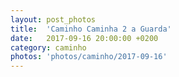 ```yaml
---
layout: post_photos
title:  'Caminho Caminha 2 a Guarda'
date:   2017-09-16 20:00:00 +0200
category: caminho
photos: 'photos/caminho/2017-09-16'
---
```


